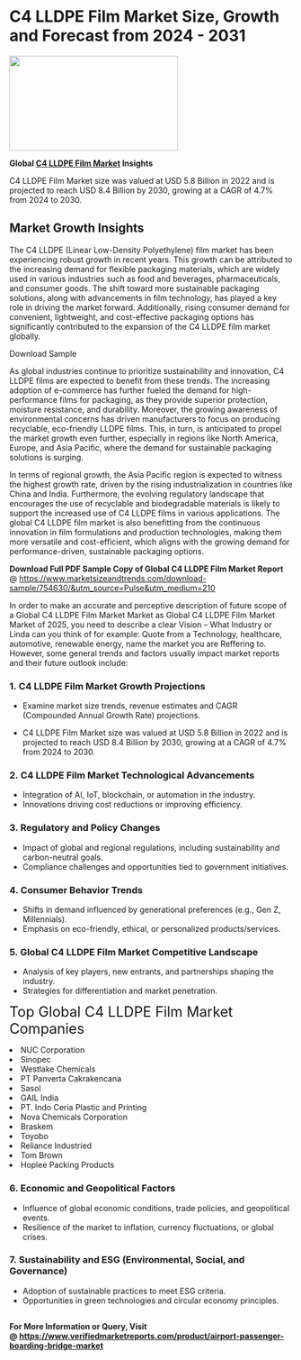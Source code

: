 <H1>C4 LLDPE Film Market Size, Growth and Forecast from 2024 - 2031</H1><img class="aligncenter size-medium wp-image-584254" src="https://thirdeyenews.in/wp-content/uploads/2024/09/Global-Market-Research-300x168.jpeg" alt="" width="300" height="168" /><p><strong>Global&nbsp;<a href="https://www.marketsizeandtrends.com/download-sample/754630/&amp;utm_source=Pulse&amp;utm_medium=210">C4 LLDPE Film Market</a> Insights</strong></p><p>C4 LLDPE Film Market size was valued at USD 5.8 Billion in 2022 and is projected to reach USD 8.4 Billion by 2030, growing at a CAGR of 4.7% from 2024 to 2030.</p><p><h2>Market Growth Insights</h2> <p>The C4 LLDPE (Linear Low-Density Polyethylene) film market has been experiencing robust growth in recent years. This growth can be attributed to the increasing demand for flexible packaging materials, which are widely used in various industries such as food and beverages, pharmaceuticals, and consumer goods. The shift toward more sustainable packaging solutions, along with advancements in film technology, has played a key role in driving the market forward. Additionally, rising consumer demand for convenient, lightweight, and cost-effective packaging options has significantly contributed to the expansion of the C4 LLDPE film market globally.</p> <p>Download Sample</p> <p>As global industries continue to prioritize sustainability and innovation, C4 LLDPE films are expected to benefit from these trends. The increasing adoption of e-commerce has further fueled the demand for high-performance films for packaging, as they provide superior protection, moisture resistance, and durability. Moreover, the growing awareness of environmental concerns has driven manufacturers to focus on producing recyclable, eco-friendly LLDPE films. This, in turn, is anticipated to propel the market growth even further, especially in regions like North America, Europe, and Asia Pacific, where the demand for sustainable packaging solutions is surging.</p> <p>In terms of regional growth, the Asia Pacific region is expected to witness the highest growth rate, driven by the rising industrialization in countries like China and India. Furthermore, the evolving regulatory landscape that encourages the use of recyclable and biodegradable materials is likely to support the increased use of C4 LLDPE films in various applications. The global C4 LLDPE film market is also benefitting from the continuous innovation in film formulations and production technologies, making them more versatile and cost-efficient, which aligns with the growing demand for performance-driven, sustainable packaging options.</p> <p></p><p><span class=""><strong>Download Full PDF Sample Copy of Global C4 LLDPE Film Market Report</strong> @ <a href="https://www.marketsizeandtrends.com/download-sample/754630/&amp;utm_source=Pulse&amp;utm_medium=210" target="_blank">https://www.marketsizeandtrends.com/download-sample/754630/&amp;utm_source=Pulse&amp;utm_medium=210</a></span></p><p>In order to make an accurate and perceptive description of future scope of a Global&nbsp;C4 LLDPE Film Market Market as Global&nbsp;C4 LLDPE Film Market Market of 2025, you need to describe a clear Vision &ndash; What Industry or Linda can you think of for example: Quote from a Technology, healthcare, automotive, renewable energy, name the market you are Reffering to. However, some general trends and factors usually impact market reports and their future outlook include:</p><h3>1.&nbsp;<strong>C4 LLDPE Film Market Growth Projections</strong></h3><ul><li>Examine market size trends, revenue estimates and CAGR (Compounded Annual Growth Rate) projections.</li><li><p>C4 LLDPE Film Market size was valued at USD 5.8 Billion in 2022 and is projected to reach USD 8.4 Billion by 2030, growing at a CAGR of 4.7% from 2024 to 2030.</p></li></ul><h3>2.&nbsp;<strong>C4 LLDPE Film Market Technological Advancements</strong></h3><ul><li>Integration of AI, IoT, blockchain, or automation in the industry.</li><li>Innovations driving cost reductions or improving efficiency.</li></ul><h3>3.&nbsp;<strong>Regulatory and Policy Changes</strong></h3><ul><li>Impact of global and regional regulations, including sustainability and carbon-neutral goals.</li><li>Compliance challenges and opportunities tied to government initiatives.</li></ul><h3>4.&nbsp;<strong>Consumer Behavior Trends</strong></h3><ul><li>Shifts in demand influenced by generational preferences (e.g., Gen Z, Millennials).</li><li>Emphasis on eco-friendly, ethical, or personalized products/services.</li></ul><h3>5.&nbsp;<strong>Global C4 LLDPE Film Market Competitive Landscape</strong></h3><ul><li>Analysis of key players, new entrants, and partnerships shaping the industry.</li><li>Strategies for differentiation and market penetration.</li></ul><p data-pm-slice="1 1 []"><span style="color: inherit; font-family: inherit; font-size: 25px;">Top Global C4 LLDPE Film Market Companies</span></p><div class="" data-test-id=""><p><li>NUC Corporation</li><li> Sinopec</li><li> Westlake Chemicals</li><li> PT Panverta Cakrakencana</li><li> Sasol</li><li> GAIL India</li><li> PT. Indo Ceria Plastic and Printing</li><li> Nova Chemicals Corporation</li><li> Braskem</li><li> Toyobo</li><li> Reliance Industried</li><li> Tom Brown</li><li> Hoplee Packing Products</li></p></div><h3>6.&nbsp;<strong>Economic and Geopolitical Factors</strong></h3><ul><li>Influence of global economic conditions, trade policies, and geopolitical events.</li><li>Resilience of the market to inflation, currency fluctuations, or global crises.</li></ul><h3>7.&nbsp;<strong>Sustainability and ESG (Environmental, Social, and Governance)</strong></h3><ul><li>Adoption of sustainable practices to meet ESG criteria.</li><li>Opportunities in green technologies and circular economy principles.</li></ul><h2><strong style="font-size: 14px;">For More Information or Query, Visit @&nbsp;</strong><a style="background-color: #ffffff; font-size: 14px;" href="https://www.marketsizeandtrends.com/report/c4-lldpe-film-market/" target="_blank">https://www.verifiedmarketreports.com/product/airport-passenger-boarding-bridge-market</a></h2>
